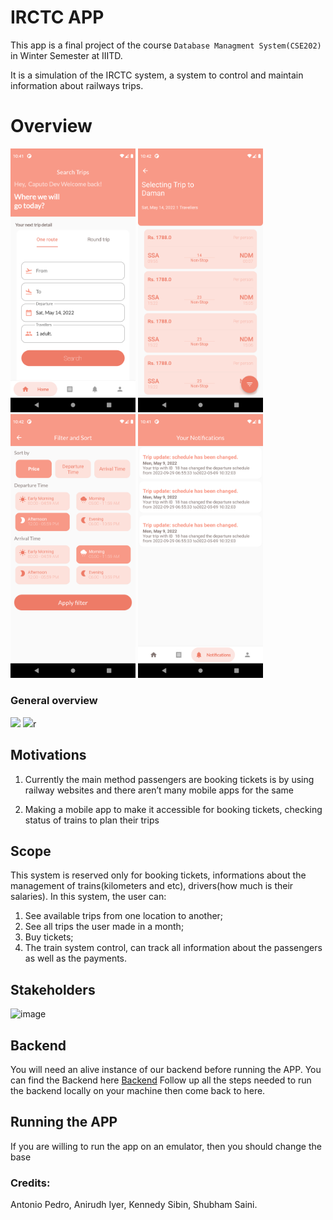 # IRCTC APP

This app is a final project of the course `Database Managment System(CSE202)` in Winter Semester at IIITD. 

It is a simulation of the IRCTC system, a system to control and maintain information about railways trips.
# Overview

<p float="left">
  <img src="https://raw.githubusercontent.com/antonio-pedro99/irctc-app/master/screenshots/5.png" width="200" />
  <img src="https://raw.githubusercontent.com/antonio-pedro99/irctc-app/master/screenshots/6.png" width="200" />
  <img src="https://raw.githubusercontent.com/antonio-pedro99/irctc-app/master/screenshots/7.png" width="200" />
  <img src="https://raw.githubusercontent.com/antonio-pedro99/irctc-app/master/screenshots/11.png" width="200" />
</p>

### General overview

<p float="left">
  <img src="https://user-images.githubusercontent.com/42675180/168441713-96d555f4-5c1a-4c83-b0b0-b8ea6fac2d23.gif" width="200" />
  <img src="https://user-images.githubusercontent.com/42675180/168441728-68fcf6d9-f23b-4075-aaf7-6b8bf89d3d51.gif" width="200" />r
</p>

## Motivations

1. Currently the main method passengers are booking tickets is by using railway websites and there aren’t many mobile apps for the same

2. Making a mobile app to make it accessible for booking tickets, checking status of trains to plan their trips

## Scope 

This system is reserved only for booking tickets, informations about the management of trains(kilometers and etc), drivers(how much is their salaries). In this system, the user can:
1. See available trips from one location to another;
2. See all trips the user made in a month;
3. Buy tickets;
4. The train system control, can track all information about the passengers as well as the payments.


## Stakeholders

![image](https://user-images.githubusercontent.com/42675180/167798658-f41ab1f9-9501-4922-8a08-f15c108c5dbe.png)

## Backend
You will need an alive instance of our backend before running the APP.
You can find the Backend here [Backend](https://github.com/antonio-pedro99/irctc-backend)
Follow up all the steps needed to run the backend locally on your machine then come back to here.

## Running the APP

If you are willing to run the app on an emulator, then you should change the base

### Credits:
Antonio Pedro, Anirudh Iyer, Kennedy Sibin, Shubham Saini.
